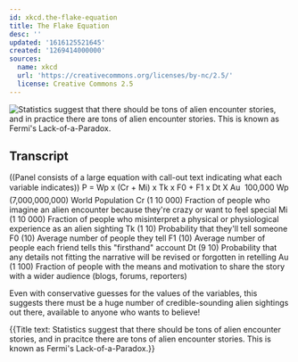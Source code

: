 ```yaml
---
id: xkcd.the-flake-equation
title: The Flake Equation
desc: ''
updated: '1616125521645'
created: '1269414000000'
sources:
  name: xkcd
  url: 'https://creativecommons.org/licenses/by-nc/2.5/'
  license: Creative Commons 2.5
---
```

![Statistics suggest that there should be tons of alien encounter stories, and in practice there are tons of alien encounter stories. This is known as Fermi's Lack-of-a-Paradox.](https://imgs.xkcd.com/comics/the_flake_equation.png)

## Transcript
((Panel consists of a large equation with call-out text indicating what each variable indicates))
P = Wp x (Cr + Mi) x Tk x F0 + F1 x Dt X Au  100,000
Wp (7,000,000,000) World Population
Cr (1
10 000) Fraction of people who imagine an alien encounter because they're crazy or want to feel special
Mi (1
10 000) Fraction of people who misinterpret a physical or physiological experience as an alien sighting
Tk (1
10) Probability that they'll tell someone
F0 (10) Average number of people they tell
F1 (10) Average number of people each friend tells this "firsthand" account
Dt (9
10) Probability that any details not fitting the narrative will be revised or forgotten in retelling
Au (1
100) Fraction of people with the means and motivation to share the story with a wider audience (blogs, forums, reporters)

Even with conservative guesses for the values of the variables, this suggests there must be a 
huge
 number of credible-sounding alien sightings out there, available to anyone who wants to believe!


{{Title text: Statistics suggest that there should be tons of alien encounter stories, and in pracitce there are tons of alien encounter stories. This is known as Fermi's Lack-of-a-Paradox.}}
